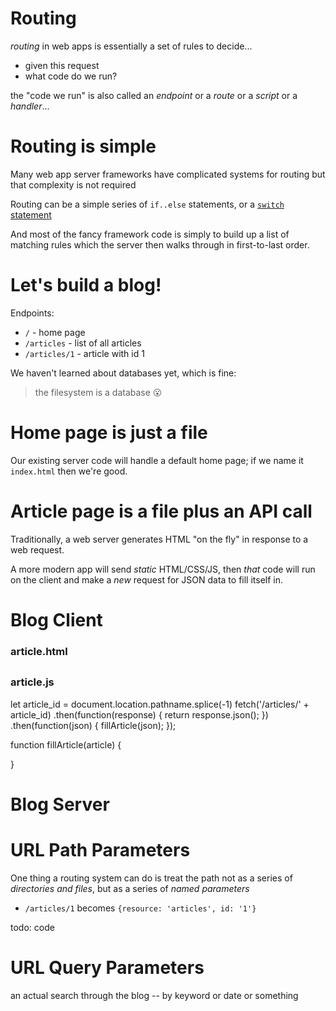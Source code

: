 # Routing

*routing* in web apps is essentially a set of rules to decide...
  * given this request
  * what code do we run?
  
the "code we run" is also called an *endpoint* or a *route* or a *script* or a *handler*...

# Routing is simple

Many web app server frameworks have complicated systems for routing but that complexity is not required

Routing can be a simple series of `if..else` statements, or a [`switch` statement](https://developer.mozilla.org/en-US/docs/Web/JavaScript/Reference/Statements/switch) 

And most of the fancy framework code is simply to build up a list of matching rules which the server then walks through in first-to-last order.

# Let's build a blog!

Endpoints:

* `/` - home page
* `/articles` - list of all articles
* `/articles/1` - article with id 1

We haven't learned about databases yet, which is fine:

> the filesystem is a database 😮


# Home page is just a file

Our existing server code will handle a default home page; if we name it `index.html` then we're good.

# Article page is a file plus an API call

Traditionally, a web server generates HTML "on the fly" in response to a web request.

A more modern app will send *static* HTML/CSS/JS, then *that* code will run on the client and make a *new* request for JSON data to fill itself in.

# Blog Client

### article.html 

<div class='article'>
  <h2 id='title'></h2>
  <span id='author'>
  <div id='body'>
</div>

### article.js

let article_id = document.location.pathname.splice(-1)
fetch('/articles/' + article_id)
  .then(function(response) {
    return response.json();
  })
  .then(function(json) {
    fillArticle(json);
  });

function fillArticle(article) {
    
}

# Blog Server

# URL Path Parameters

One thing a routing system can do is treat the path not as a series of *directories and files*, but as a series of *named parameters*

* `/articles/1` becomes `{resource: 'articles', id: '1'}`

todo: code

# URL Query Parameters

an actual search through the blog -- by keyword or date or something
